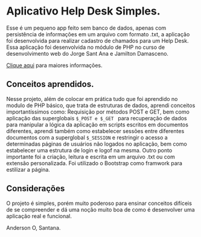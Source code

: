 # Aplicativo Help Desk Simples.
Esse é um pequeno app feito sem banco de dados, apenas com persistência de informações em um arquivo com formato .txt, a aplicação foi desenvolvida para realizar cadastro de chamados para um Help Desk.
Essa aplicação foi desenvolvida no módulo de PHP no curso de desenvolvimento web do Jorge Sant Ana e Jamilton Damasceno.

 [Clique aqui](https://www.udemy.com/share/101WqGAkQacF9VR3w=/ "Link do Curso") para maiores informações.

## Conceitos aprendidos.
Nesse projeto, além de colocar em prática tudo que foi aprendido no modulo de PHP básico, que trata de estruturas de dados, aprendi conceitos importantíssimos como: Requisição por métodos POST e GET, bem como aplicação das superglobais ``` $_POST e $_GET  ``` para recuperação de dados para manipular a lógica da aplicação em scripts escritos em documentos diferentes, aprendi também como estabelecer sessões entre diferentes documentos com a superglobal ``` $_SESSION ``` e restringir o acesso a determinadas páginas de usuários não logados no aplicação, bem como estabelecer uma estrutura de login e logof na mesma. 
Outro ponto importante foi a criação, leitura e escrita em um arquivo .txt ou com extensão personalizada.
Foi utilizado o Bootstrap como framwork para estilizar a página.

## Considerações
O projeto é simples, porém muito poderoso para ensinar conceitos difíceis de se compreender e dá uma noção muito boa de como é desenvolver uma aplicação real e funcional.

Anderson O, Santana.